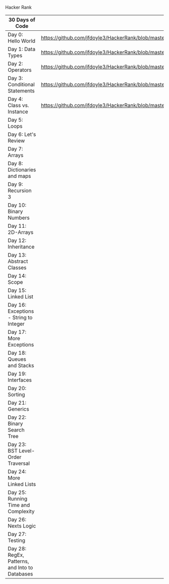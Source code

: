 Hacker Rank

| 30 Days of Code                                | Java                                                                                         | .Net | Python | Nodejs |
| ---------------------------------------------- | -------------------------------------------------------------------------------------------- | ---- | ------ | ------ |
| Day 0: Hello World                             | https://github.com/jfdoyle3/HackerRank/blob/master/java/30DaysOfCoding/Day00_HelloWorld.java |      |        |        |
| Day 1: Data Types                              | https://github.com/jfdoyle3/HackerRank/blob/master/java/30DaysOfCoding/Day01_DataTypes.java  |      |        |        |
| Day 2: Operators                               | https://github.com/jfdoyle3/HackerRank/blob/master/java/30DaysOfCoding/Day02_Operators.java  |      |        |        |
| Day 3: Conditional Statements                  | https://github.com/jfdoyle3/HackerRank/blob/master/java/30DaysOfCoding/Day03_Intro_to_Conditional_Statements.java |      |        |        |
| Day 4: Class vs. Instance                      | https://github.com/jfdoyle3/HackerRank/blob/master/java/30DaysOfCoding/Day03_Intro_to_Conditional_Statements.java|      |        |        |
| Day 5: Loops                                   |                                                                                              |      |        |        |
| Day 6: Let's Review                            |                                                                                              |      |        |        |
| Day 7: Arrays                                  |                                                                                              |      |        |        |
| Day 8: Dictionaries and maps                   |                                                                                              |      |        |        |
| Day 9: Recursion 3                             |                                                                                              |      |        |        |
| Day 10: Binary Numbers                         |                                                                                              |      |        |        |
| Day 11: 2D-Arrays                              |                                                                                              |      |        |        |
| Day 12: Inheritance                            |                                                                                              |      |        |        |
| Day 13: Abstract Classes                       |                                                                                              |      |        |        |
| Day 14: Scope                                  |                                                                                              |      |        |        |
| Day 15: Linked List                            |                                                                                              |      |        |        |
| Day 16: Exceptions - String to Integer         |                                                                                              |      |        |        |
| Day 17: More Exceptions                        |                                                                                              |      |        |        |
| Day 18: Queues and Stacks                      |                                                                                              |      |        |        |
| Day 19: Interfaces                             |                                                                                              |      |        |        |
| Day 20: Sorting                                |                                                                                              |      |        |        |
| Day 21: Generics                               |                                                                                              |      |        |        |
| Day 22: Binary Search Tree                     |                                                                                              |      |        |        |
| Day 23: BST Level-Order Traversal              |                                                                                              |      |        |        |
| Day 24: More Linked Lists                      |                                                                                              |      |        |        |
| Day 25: Running Time and Complexity            |                                                                                              |      |        |        |
| Day 26: Nexts Logic                            |                                                                                              |      |        |        |
| Day 27: Testing                                |                                                                                              |      |        |        |
| Day 28: RegEx, Patterns, and Into to Databases |                                                                                              |      |        |        |
